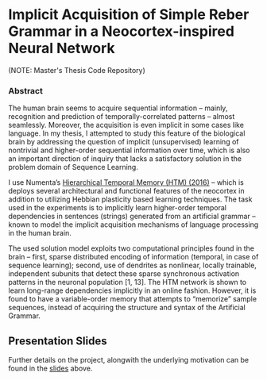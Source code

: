 # Implicit Acquisition of Simple Reber Grammar in a Neocortex-inspired Neural Network
(NOTE: Master's Thesis Code Repository)

### Abstract
The human brain seems to acquire sequential information – mainly, recognition and prediction of temporally-correlated patterns – almost seamlessly. Moreover, the acquisition is even implicit in some cases like language. In my thesis, I attempted to study this feature of the biological brain by addressing the question of implicit (unsupervised) learning of nontrivial and higher-order sequential information over time, which is also an important direction of inquiry that lacks a satisfactory solution in the problem domain of Sequence Learning.

I use Numenta’s [Hierarchical Temporal Memory (HTM) (2016)](https://numenta.com/neuroscience-research/research-publications/papers/why-neurons-have-thousands-of-synapses-theory-of-sequence-memory-in-neocortex/) – which is deploys several architectural and functional features of the neocortex in addition to utilizing Hebbian plasticity based learning techniques. The task used in the experiments is to implicitly learn higher-order temporal dependencies in sentences (strings) generated from an artificial grammar – known to model the implicit acquisition mechanisms of language processing in the human brain. 

The used solution model exploits two computational principles found in the brain – first, sparse distributed encoding of information (temporal, in case of sequence learning); second, use of dendrites as nonlinear, locally trainable, independent subunits that detect these sparse synchronous activation patterns in the neuronal population [1, 13]. The HTM network is shown to learn long-range dependencies implicitly in an online fashion. However, it is found to have a variable-order memory that attempts to “memorize” sample sequences, instead of acquiring the structure and syntax of the Artificial Grammar.



## Presentation Slides
Further details on the project, alongwith the underlying motivation can be found in the [slides](https://github.com/TaherHabib/sequence-learning-model/blob/master/Modelling%20Implicit%20Acquisition%20of%20Sequential%20Information%20Using%20a%20Neocortical%20Neural%20Network%20Hierarchical%20Temporal%20Memory.pdf) above.
